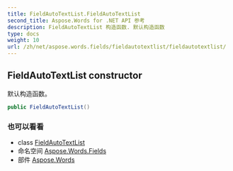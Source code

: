 ```yaml
---
title: FieldAutoTextList.FieldAutoTextList
second_title: Aspose.Words for .NET API 参考
description: FieldAutoTextList 构造函数. 默认构造函数
type: docs
weight: 10
url: /zh/net/aspose.words.fields/fieldautotextlist/fieldautotextlist/
---
```

## FieldAutoTextList constructor

默认构造函数。

```csharp
public FieldAutoTextList()
```

### 也可以看看

* class [FieldAutoTextList](../)
* 命名空间 [Aspose.Words.Fields](../../fieldautotextlist/)
* 部件 [Aspose.Words](../../../)


